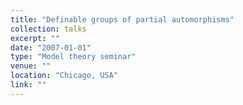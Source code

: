 ```yaml
---
title: "Definable groups of partial automorphisms"
collection: talks
excerpt: ""
date: "2007-01-01"
type: "Model theory seminar"
venue: ""
location: "Chicago, USA"
link: ""
---
```



